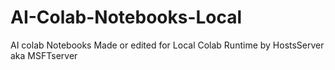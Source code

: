 # AI-Colab-Notebooks-Local
AI colab Notebooks Made or edited for Local Colab Runtime by HostsServer aka MSFTserver 
